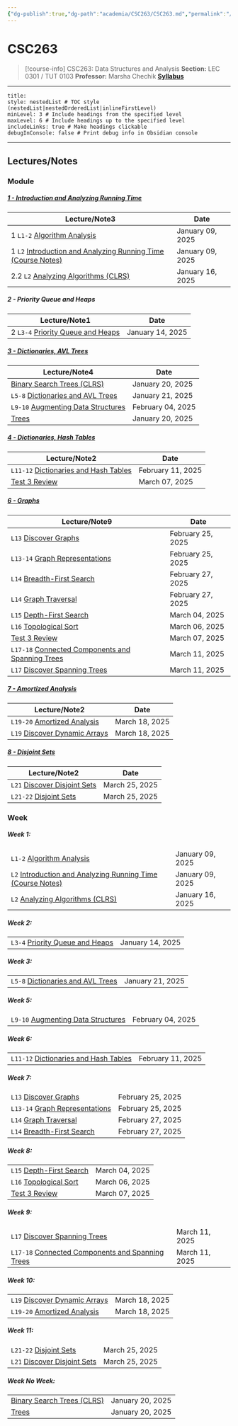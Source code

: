 ```yaml
---
{"dg-publish":true,"dg-path":"academia/CSC263/CSC263.md","permalink":"/academia/csc-263/csc-263/","tags":["course-page","cs","university"],"created":"2024-06-22T19:06:24.000-04:00","updated":"2025-03-04T13:21:16.152-05:00"}
---
```



# CSC263

> [!course-info] CSC263: Data Structures and Analysis
> **Section:** LEC 0301 / TUT 0103
> **Professor:** Marsha Chechik
> **[Syllabus](https://q.utoronto.ca/courses/379913/assignments/syllabus)**

---

```table-of-contents
title:
style: nestedList # TOC style (nestedList|nestedOrderedList|inlineFirstLevel)
minLevel: 3 # Include headings from the specified level
maxLevel: 6 # Include headings up to the specified level
includeLinks: true # Make headings clickable
debugInConsole: false # Print debug info in Obsidian console
```

---

## Lectures/Notes

### Module

<h5><span><a data-tooltip-position="top" aria-label="100 Academia/CSC263/1 Introduction and Analyzing Running Time/1 - Introduction and Analyzing Running Time.md" data-href="100 Academia/CSC263/1 Introduction and Analyzing Running Time/1 - Introduction and Analyzing Running Time.md" href="100 Academia/CSC263/1 Introduction and Analyzing Running Time/1 - Introduction and Analyzing Running Time.md" class="internal-link" target="_blank" rel="noopener nofollow">1 - Introduction and Analyzing Running Time</a></span></h5><div><table class="dataview table-view-table"><thead class="table-view-thead"><tr class="table-view-tr-header"><th class="table-view-th"><span>Lecture/Note</span><span class="dataview small-text">3</span></th><th class="table-view-th"><span>Date</span></th></tr></thead><tbody class="table-view-tbody"><tr><td><span>1		<code>L1-2</code> <a data-tooltip-position="top" aria-label="100 Academia/CSC263/1 Introduction and Analyzing Running Time/Algorithm Analysis.md" data-href="100 Academia/CSC263/1 Introduction and Analyzing Running Time/Algorithm Analysis.md" href="100 Academia/CSC263/1 Introduction and Analyzing Running Time/Algorithm Analysis.md" class="internal-link" target="_blank" rel="noopener nofollow">Algorithm Analysis</a></span></td><td>January 09, 2025</td></tr><tr><td><span>1		<code>L2</code> <a data-tooltip-position="top" aria-label="100 Academia/CSC263/1 Introduction and Analyzing Running Time/Introduction and Analyzing Running Time (Course Notes).md" data-href="100 Academia/CSC263/1 Introduction and Analyzing Running Time/Introduction and Analyzing Running Time (Course Notes).md" href="100 Academia/CSC263/1 Introduction and Analyzing Running Time/Introduction and Analyzing Running Time (Course Notes).md" class="internal-link" target="_blank" rel="noopener nofollow">Introduction and Analyzing Running Time (Course Notes)</a></span></td><td>January 09, 2025</td></tr><tr><td><span>2.2	<code>L2</code> <a data-tooltip-position="top" aria-label="100 Academia/CSC263/1 Introduction and Analyzing Running Time/Analyzing Algorithms (CLRS).md" data-href="100 Academia/CSC263/1 Introduction and Analyzing Running Time/Analyzing Algorithms (CLRS).md" href="100 Academia/CSC263/1 Introduction and Analyzing Running Time/Analyzing Algorithms (CLRS).md" class="internal-link" target="_blank" rel="noopener nofollow">Analyzing Algorithms (CLRS)</a></span></td><td>January 16, 2025</td></tr></tbody></table></div><h5><span>2 - Priority Queue and Heaps</span></h5><div><table class="dataview table-view-table"><thead class="table-view-thead"><tr class="table-view-tr-header"><th class="table-view-th"><span>Lecture/Note</span><span class="dataview small-text">1</span></th><th class="table-view-th"><span>Date</span></th></tr></thead><tbody class="table-view-tbody"><tr><td><span>2		<code>L3-4</code> <a data-tooltip-position="top" aria-label="100 Academia/CSC263/2 Priority Queue and Heaps/Priority Queue and Heaps.md" data-href="100 Academia/CSC263/2 Priority Queue and Heaps/Priority Queue and Heaps.md" href="100 Academia/CSC263/2 Priority Queue and Heaps/Priority Queue and Heaps.md" class="internal-link" target="_blank" rel="noopener nofollow">Priority Queue and Heaps</a></span></td><td>January 14, 2025</td></tr></tbody></table></div><h5><span><a data-tooltip-position="top" aria-label="100 Academia/CSC263/3 Dictionaries, AVL Trees/3 - Dictionaries, AVL Trees.md" data-href="100 Academia/CSC263/3 Dictionaries, AVL Trees/3 - Dictionaries, AVL Trees.md" href="100 Academia/CSC263/3 Dictionaries, AVL Trees/3 - Dictionaries, AVL Trees.md" class="internal-link" target="_blank" rel="noopener nofollow">3 - Dictionaries, AVL Trees</a></span></h5><div><table class="dataview table-view-table"><thead class="table-view-thead"><tr class="table-view-tr-header"><th class="table-view-th"><span>Lecture/Note</span><span class="dataview small-text">4</span></th><th class="table-view-th"><span>Date</span></th></tr></thead><tbody class="table-view-tbody"><tr><td><span><a data-tooltip-position="top" aria-label="100 Academia/CSC263/9 Additional Notes/Binary Search Trees (CLRS).md" data-href="100 Academia/CSC263/9 Additional Notes/Binary Search Trees (CLRS).md" href="100 Academia/CSC263/9 Additional Notes/Binary Search Trees (CLRS).md" class="internal-link" target="_blank" rel="noopener nofollow">Binary Search Trees (CLRS)</a></span></td><td>January 20, 2025</td></tr><tr><td><span><code>L5-8</code> <a data-tooltip-position="top" aria-label="100 Academia/CSC263/3 Dictionaries, AVL Trees/Dictionaries and AVL Trees.md" data-href="100 Academia/CSC263/3 Dictionaries, AVL Trees/Dictionaries and AVL Trees.md" href="100 Academia/CSC263/3 Dictionaries, AVL Trees/Dictionaries and AVL Trees.md" class="internal-link" target="_blank" rel="noopener nofollow">Dictionaries and AVL Trees</a></span></td><td>January 21, 2025</td></tr><tr><td><span><code>L9-10</code> <a data-tooltip-position="top" aria-label="100 Academia/CSC263/3 Dictionaries, AVL Trees/Augmenting Data Structures.md" data-href="100 Academia/CSC263/3 Dictionaries, AVL Trees/Augmenting Data Structures.md" href="100 Academia/CSC263/3 Dictionaries, AVL Trees/Augmenting Data Structures.md" class="internal-link" target="_blank" rel="noopener nofollow">Augmenting Data Structures</a></span></td><td>February 04, 2025</td></tr><tr><td><span><a data-tooltip-position="top" aria-label="100 Academia/CSC263/9 Additional Notes/Trees.md" data-href="100 Academia/CSC263/9 Additional Notes/Trees.md" href="100 Academia/CSC263/9 Additional Notes/Trees.md" class="internal-link" target="_blank" rel="noopener nofollow">Trees</a></span></td><td>January 20, 2025</td></tr></tbody></table></div><h5><span><a data-tooltip-position="top" aria-label="4 - Dictionaries, Hash Tables" data-href="4 - Dictionaries, Hash Tables" href="4 - Dictionaries, Hash Tables" class="internal-link" target="_blank" rel="noopener nofollow">4 - Dictionaries, Hash Tables</a></span></h5><div><table class="dataview table-view-table"><thead class="table-view-thead"><tr class="table-view-tr-header"><th class="table-view-th"><span>Lecture/Note</span><span class="dataview small-text">2</span></th><th class="table-view-th"><span>Date</span></th></tr></thead><tbody class="table-view-tbody"><tr><td><span><code>L11-12</code> <a data-tooltip-position="top" aria-label="100 Academia/CSC263/4 Dictionaries, Hash Tables/Dictionaries and Hash Tables.md" data-href="100 Academia/CSC263/4 Dictionaries, Hash Tables/Dictionaries and Hash Tables.md" href="100 Academia/CSC263/4 Dictionaries, Hash Tables/Dictionaries and Hash Tables.md" class="internal-link" target="_blank" rel="noopener nofollow">Dictionaries and Hash Tables</a></span></td><td>February 11, 2025</td></tr><tr><td><span><a data-tooltip-position="top" aria-label="100 Academia/CSC263/Test 3 Review.md" data-href="100 Academia/CSC263/Test 3 Review.md" href="100 Academia/CSC263/Test 3 Review.md" class="internal-link" target="_blank" rel="noopener nofollow">Test 3 Review</a></span></td><td>March 07, 2025</td></tr></tbody></table></div><h5><span><a data-tooltip-position="top" aria-label="100 Academia/CSC263/6 Graphs/6 - Graphs.md" data-href="100 Academia/CSC263/6 Graphs/6 - Graphs.md" href="100 Academia/CSC263/6 Graphs/6 - Graphs.md" class="internal-link" target="_blank" rel="noopener nofollow">6 - Graphs</a></span></h5><div><table class="dataview table-view-table"><thead class="table-view-thead"><tr class="table-view-tr-header"><th class="table-view-th"><span>Lecture/Note</span><span class="dataview small-text">9</span></th><th class="table-view-th"><span>Date</span></th></tr></thead><tbody class="table-view-tbody"><tr><td><span><code>L13</code> <a data-tooltip-position="top" aria-label="100 Academia/CSC263/6 Graphs/Discover Graphs.md" data-href="100 Academia/CSC263/6 Graphs/Discover Graphs.md" href="100 Academia/CSC263/6 Graphs/Discover Graphs.md" class="internal-link" target="_blank" rel="noopener nofollow">Discover Graphs</a></span></td><td>February 25, 2025</td></tr><tr><td><span><code>L13-14</code> <a data-tooltip-position="top" aria-label="100 Academia/CSC263/6 Graphs/Graph Representations.md" data-href="100 Academia/CSC263/6 Graphs/Graph Representations.md" href="100 Academia/CSC263/6 Graphs/Graph Representations.md" class="internal-link" target="_blank" rel="noopener nofollow">Graph Representations</a></span></td><td>February 25, 2025</td></tr><tr><td><span><code>L14</code> <a data-tooltip-position="top" aria-label="100 Academia/CSC263/6 Graphs/Breadth-First Search.md" data-href="100 Academia/CSC263/6 Graphs/Breadth-First Search.md" href="100 Academia/CSC263/6 Graphs/Breadth-First Search.md" class="internal-link" target="_blank" rel="noopener nofollow">Breadth-First Search</a></span></td><td>February 27, 2025</td></tr><tr><td><span><code>L14</code> <a data-tooltip-position="top" aria-label="100 Academia/CSC263/6 Graphs/Graph Traversal.md" data-href="100 Academia/CSC263/6 Graphs/Graph Traversal.md" href="100 Academia/CSC263/6 Graphs/Graph Traversal.md" class="internal-link" target="_blank" rel="noopener nofollow">Graph Traversal</a></span></td><td>February 27, 2025</td></tr><tr><td><span><code>L15</code> <a data-tooltip-position="top" aria-label="100 Academia/CSC263/6 Graphs/Depth-First Search.md" data-href="100 Academia/CSC263/6 Graphs/Depth-First Search.md" href="100 Academia/CSC263/6 Graphs/Depth-First Search.md" class="internal-link" target="_blank" rel="noopener nofollow">Depth-First Search</a></span></td><td>March 04, 2025</td></tr><tr><td><span><code>L16</code> <a data-tooltip-position="top" aria-label="100 Academia/CSC263/6 Graphs/Topological Sort.md" data-href="100 Academia/CSC263/6 Graphs/Topological Sort.md" href="100 Academia/CSC263/6 Graphs/Topological Sort.md" class="internal-link" target="_blank" rel="noopener nofollow">Topological Sort</a></span></td><td>March 06, 2025</td></tr><tr><td><span><a data-tooltip-position="top" aria-label="100 Academia/CSC263/Test 3 Review.md" data-href="100 Academia/CSC263/Test 3 Review.md" href="100 Academia/CSC263/Test 3 Review.md" class="internal-link" target="_blank" rel="noopener nofollow">Test 3 Review</a></span></td><td>March 07, 2025</td></tr><tr><td><span><code>L17-18</code> <a data-tooltip-position="top" aria-label="100 Academia/CSC263/6 Graphs/Connected Components and Spanning Trees.md" data-href="100 Academia/CSC263/6 Graphs/Connected Components and Spanning Trees.md" href="100 Academia/CSC263/6 Graphs/Connected Components and Spanning Trees.md" class="internal-link" target="_blank" rel="noopener nofollow">Connected Components and Spanning Trees</a></span></td><td>March 11, 2025</td></tr><tr><td><span><code>L17</code> <a data-tooltip-position="top" aria-label="100 Academia/CSC263/6 Graphs/Discover Spanning Trees.md" data-href="100 Academia/CSC263/6 Graphs/Discover Spanning Trees.md" href="100 Academia/CSC263/6 Graphs/Discover Spanning Trees.md" class="internal-link" target="_blank" rel="noopener nofollow">Discover Spanning Trees</a></span></td><td>March 11, 2025</td></tr></tbody></table></div><h5><span><a data-tooltip-position="top" aria-label="7 - Amortized Analysis" data-href="7 - Amortized Analysis" href="7 - Amortized Analysis" class="internal-link" target="_blank" rel="noopener nofollow">7 - Amortized Analysis</a></span></h5><div><table class="dataview table-view-table"><thead class="table-view-thead"><tr class="table-view-tr-header"><th class="table-view-th"><span>Lecture/Note</span><span class="dataview small-text">2</span></th><th class="table-view-th"><span>Date</span></th></tr></thead><tbody class="table-view-tbody"><tr><td><span><code>L19-20</code> <a data-tooltip-position="top" aria-label="100 Academia/CSC263/7 Amortized Analysis/Amortized Analysis.md" data-href="100 Academia/CSC263/7 Amortized Analysis/Amortized Analysis.md" href="100 Academia/CSC263/7 Amortized Analysis/Amortized Analysis.md" class="internal-link" target="_blank" rel="noopener nofollow">Amortized Analysis</a></span></td><td>March 18, 2025</td></tr><tr><td><span><code>L19</code> <a data-tooltip-position="top" aria-label="100 Academia/CSC263/7 Amortized Analysis/Discover Dynamic Arrays.md" data-href="100 Academia/CSC263/7 Amortized Analysis/Discover Dynamic Arrays.md" href="100 Academia/CSC263/7 Amortized Analysis/Discover Dynamic Arrays.md" class="internal-link" target="_blank" rel="noopener nofollow">Discover Dynamic Arrays</a></span></td><td>March 18, 2025</td></tr></tbody></table></div><h5><span><a data-tooltip-position="top" aria-label="8 - Disjoint Sets" data-href="8 - Disjoint Sets" href="8 - Disjoint Sets" class="internal-link" target="_blank" rel="noopener nofollow">8 - Disjoint Sets</a></span></h5><div><table class="dataview table-view-table"><thead class="table-view-thead"><tr class="table-view-tr-header"><th class="table-view-th"><span>Lecture/Note</span><span class="dataview small-text">2</span></th><th class="table-view-th"><span>Date</span></th></tr></thead><tbody class="table-view-tbody"><tr><td><span><code>L21</code> <a data-tooltip-position="top" aria-label="100 Academia/CSC263/8 Disjoint Sets/Discover Disjoint Sets.md" data-href="100 Academia/CSC263/8 Disjoint Sets/Discover Disjoint Sets.md" href="100 Academia/CSC263/8 Disjoint Sets/Discover Disjoint Sets.md" class="internal-link" target="_blank" rel="noopener nofollow">Discover Disjoint Sets</a></span></td><td>March 25, 2025</td></tr><tr><td><span><code>L21-22</code> <a data-tooltip-position="top" aria-label="100 Academia/CSC263/8 Disjoint Sets/Disjoint Sets.md" data-href="100 Academia/CSC263/8 Disjoint Sets/Disjoint Sets.md" href="100 Academia/CSC263/8 Disjoint Sets/Disjoint Sets.md" class="internal-link" target="_blank" rel="noopener nofollow">Disjoint Sets</a></span></td><td>March 25, 2025</td></tr></tbody></table></div>

### Week

<h5><span>Week 1:</span></h5><div><table class="dataview table-view-table"><thead class="table-view-thead"><tr class="table-view-tr-header"></tr></thead><tbody class="table-view-tbody"><tr><td><span><code>L1-2</code> <a data-tooltip-position="top" aria-label="100 Academia/CSC263/1 Introduction and Analyzing Running Time/Algorithm Analysis.md" data-href="100 Academia/CSC263/1 Introduction and Analyzing Running Time/Algorithm Analysis.md" href="100 Academia/CSC263/1 Introduction and Analyzing Running Time/Algorithm Analysis.md" class="internal-link" target="_blank" rel="noopener nofollow">Algorithm Analysis</a></span></td><td>January 09, 2025</td></tr><tr><td><span><code>L2</code> <a data-tooltip-position="top" aria-label="100 Academia/CSC263/1 Introduction and Analyzing Running Time/Introduction and Analyzing Running Time (Course Notes).md" data-href="100 Academia/CSC263/1 Introduction and Analyzing Running Time/Introduction and Analyzing Running Time (Course Notes).md" href="100 Academia/CSC263/1 Introduction and Analyzing Running Time/Introduction and Analyzing Running Time (Course Notes).md" class="internal-link" target="_blank" rel="noopener nofollow">Introduction and Analyzing Running Time (Course Notes)</a></span></td><td>January 09, 2025</td></tr><tr><td><span><code>L2</code> <a data-tooltip-position="top" aria-label="100 Academia/CSC263/1 Introduction and Analyzing Running Time/Analyzing Algorithms (CLRS).md" data-href="100 Academia/CSC263/1 Introduction and Analyzing Running Time/Analyzing Algorithms (CLRS).md" href="100 Academia/CSC263/1 Introduction and Analyzing Running Time/Analyzing Algorithms (CLRS).md" class="internal-link" target="_blank" rel="noopener nofollow">Analyzing Algorithms (CLRS)</a></span></td><td>January 16, 2025</td></tr></tbody></table></div><h5><span>Week 2:</span></h5><div><table class="dataview table-view-table"><thead class="table-view-thead"><tr class="table-view-tr-header"></tr></thead><tbody class="table-view-tbody"><tr><td><span><code>L3-4</code> <a data-tooltip-position="top" aria-label="100 Academia/CSC263/2 Priority Queue and Heaps/Priority Queue and Heaps.md" data-href="100 Academia/CSC263/2 Priority Queue and Heaps/Priority Queue and Heaps.md" href="100 Academia/CSC263/2 Priority Queue and Heaps/Priority Queue and Heaps.md" class="internal-link" target="_blank" rel="noopener nofollow">Priority Queue and Heaps</a></span></td><td>January 14, 2025</td></tr></tbody></table></div><h5><span>Week 3:</span></h5><div><table class="dataview table-view-table"><thead class="table-view-thead"><tr class="table-view-tr-header"></tr></thead><tbody class="table-view-tbody"><tr><td><span><code>L5-8</code> <a data-tooltip-position="top" aria-label="100 Academia/CSC263/3 Dictionaries, AVL Trees/Dictionaries and AVL Trees.md" data-href="100 Academia/CSC263/3 Dictionaries, AVL Trees/Dictionaries and AVL Trees.md" href="100 Academia/CSC263/3 Dictionaries, AVL Trees/Dictionaries and AVL Trees.md" class="internal-link" target="_blank" rel="noopener nofollow">Dictionaries and AVL Trees</a></span></td><td>January 21, 2025</td></tr></tbody></table></div><h5><span>Week 5:</span></h5><div><table class="dataview table-view-table"><thead class="table-view-thead"><tr class="table-view-tr-header"></tr></thead><tbody class="table-view-tbody"><tr><td><span><code>L9-10</code> <a data-tooltip-position="top" aria-label="100 Academia/CSC263/3 Dictionaries, AVL Trees/Augmenting Data Structures.md" data-href="100 Academia/CSC263/3 Dictionaries, AVL Trees/Augmenting Data Structures.md" href="100 Academia/CSC263/3 Dictionaries, AVL Trees/Augmenting Data Structures.md" class="internal-link" target="_blank" rel="noopener nofollow">Augmenting Data Structures</a></span></td><td>February 04, 2025</td></tr></tbody></table></div><h5><span>Week 6:</span></h5><div><table class="dataview table-view-table"><thead class="table-view-thead"><tr class="table-view-tr-header"></tr></thead><tbody class="table-view-tbody"><tr><td><span><code>L11-12</code> <a data-tooltip-position="top" aria-label="100 Academia/CSC263/4 Dictionaries, Hash Tables/Dictionaries and Hash Tables.md" data-href="100 Academia/CSC263/4 Dictionaries, Hash Tables/Dictionaries and Hash Tables.md" href="100 Academia/CSC263/4 Dictionaries, Hash Tables/Dictionaries and Hash Tables.md" class="internal-link" target="_blank" rel="noopener nofollow">Dictionaries and Hash Tables</a></span></td><td>February 11, 2025</td></tr></tbody></table></div><h5><span>Week 7:</span></h5><div><table class="dataview table-view-table"><thead class="table-view-thead"><tr class="table-view-tr-header"></tr></thead><tbody class="table-view-tbody"><tr><td><span><code>L13</code> <a data-tooltip-position="top" aria-label="100 Academia/CSC263/6 Graphs/Discover Graphs.md" data-href="100 Academia/CSC263/6 Graphs/Discover Graphs.md" href="100 Academia/CSC263/6 Graphs/Discover Graphs.md" class="internal-link" target="_blank" rel="noopener nofollow">Discover Graphs</a></span></td><td>February 25, 2025</td></tr><tr><td><span><code>L13-14</code> <a data-tooltip-position="top" aria-label="100 Academia/CSC263/6 Graphs/Graph Representations.md" data-href="100 Academia/CSC263/6 Graphs/Graph Representations.md" href="100 Academia/CSC263/6 Graphs/Graph Representations.md" class="internal-link" target="_blank" rel="noopener nofollow">Graph Representations</a></span></td><td>February 25, 2025</td></tr><tr><td><span><code>L14</code> <a data-tooltip-position="top" aria-label="100 Academia/CSC263/6 Graphs/Graph Traversal.md" data-href="100 Academia/CSC263/6 Graphs/Graph Traversal.md" href="100 Academia/CSC263/6 Graphs/Graph Traversal.md" class="internal-link" target="_blank" rel="noopener nofollow">Graph Traversal</a></span></td><td>February 27, 2025</td></tr><tr><td><span><code>L14</code> <a data-tooltip-position="top" aria-label="100 Academia/CSC263/6 Graphs/Breadth-First Search.md" data-href="100 Academia/CSC263/6 Graphs/Breadth-First Search.md" href="100 Academia/CSC263/6 Graphs/Breadth-First Search.md" class="internal-link" target="_blank" rel="noopener nofollow">Breadth-First Search</a></span></td><td>February 27, 2025</td></tr></tbody></table></div><h5><span>Week 8:</span></h5><div><table class="dataview table-view-table"><thead class="table-view-thead"><tr class="table-view-tr-header"></tr></thead><tbody class="table-view-tbody"><tr><td><span><code>L15</code> <a data-tooltip-position="top" aria-label="100 Academia/CSC263/6 Graphs/Depth-First Search.md" data-href="100 Academia/CSC263/6 Graphs/Depth-First Search.md" href="100 Academia/CSC263/6 Graphs/Depth-First Search.md" class="internal-link" target="_blank" rel="noopener nofollow">Depth-First Search</a></span></td><td>March 04, 2025</td></tr><tr><td><span><code>L16</code> <a data-tooltip-position="top" aria-label="100 Academia/CSC263/6 Graphs/Topological Sort.md" data-href="100 Academia/CSC263/6 Graphs/Topological Sort.md" href="100 Academia/CSC263/6 Graphs/Topological Sort.md" class="internal-link" target="_blank" rel="noopener nofollow">Topological Sort</a></span></td><td>March 06, 2025</td></tr><tr><td><span><a data-tooltip-position="top" aria-label="100 Academia/CSC263/Test 3 Review.md" data-href="100 Academia/CSC263/Test 3 Review.md" href="100 Academia/CSC263/Test 3 Review.md" class="internal-link" target="_blank" rel="noopener nofollow">Test 3 Review</a></span></td><td>March 07, 2025</td></tr></tbody></table></div><h5><span>Week 9:</span></h5><div><table class="dataview table-view-table"><thead class="table-view-thead"><tr class="table-view-tr-header"></tr></thead><tbody class="table-view-tbody"><tr><td><span><code>L17</code> <a data-tooltip-position="top" aria-label="100 Academia/CSC263/6 Graphs/Discover Spanning Trees.md" data-href="100 Academia/CSC263/6 Graphs/Discover Spanning Trees.md" href="100 Academia/CSC263/6 Graphs/Discover Spanning Trees.md" class="internal-link" target="_blank" rel="noopener nofollow">Discover Spanning Trees</a></span></td><td>March 11, 2025</td></tr><tr><td><span><code>L17-18</code> <a data-tooltip-position="top" aria-label="100 Academia/CSC263/6 Graphs/Connected Components and Spanning Trees.md" data-href="100 Academia/CSC263/6 Graphs/Connected Components and Spanning Trees.md" href="100 Academia/CSC263/6 Graphs/Connected Components and Spanning Trees.md" class="internal-link" target="_blank" rel="noopener nofollow">Connected Components and Spanning Trees</a></span></td><td>March 11, 2025</td></tr></tbody></table></div><h5><span>Week 10:</span></h5><div><table class="dataview table-view-table"><thead class="table-view-thead"><tr class="table-view-tr-header"></tr></thead><tbody class="table-view-tbody"><tr><td><span><code>L19</code> <a data-tooltip-position="top" aria-label="100 Academia/CSC263/7 Amortized Analysis/Discover Dynamic Arrays.md" data-href="100 Academia/CSC263/7 Amortized Analysis/Discover Dynamic Arrays.md" href="100 Academia/CSC263/7 Amortized Analysis/Discover Dynamic Arrays.md" class="internal-link" target="_blank" rel="noopener nofollow">Discover Dynamic Arrays</a></span></td><td>March 18, 2025</td></tr><tr><td><span><code>L19-20</code> <a data-tooltip-position="top" aria-label="100 Academia/CSC263/7 Amortized Analysis/Amortized Analysis.md" data-href="100 Academia/CSC263/7 Amortized Analysis/Amortized Analysis.md" href="100 Academia/CSC263/7 Amortized Analysis/Amortized Analysis.md" class="internal-link" target="_blank" rel="noopener nofollow">Amortized Analysis</a></span></td><td>March 18, 2025</td></tr></tbody></table></div><h5><span>Week 11:</span></h5><div><table class="dataview table-view-table"><thead class="table-view-thead"><tr class="table-view-tr-header"></tr></thead><tbody class="table-view-tbody"><tr><td><span><code>L21-22</code> <a data-tooltip-position="top" aria-label="100 Academia/CSC263/8 Disjoint Sets/Disjoint Sets.md" data-href="100 Academia/CSC263/8 Disjoint Sets/Disjoint Sets.md" href="100 Academia/CSC263/8 Disjoint Sets/Disjoint Sets.md" class="internal-link" target="_blank" rel="noopener nofollow">Disjoint Sets</a></span></td><td>March 25, 2025</td></tr><tr><td><span><code>L21</code> <a data-tooltip-position="top" aria-label="100 Academia/CSC263/8 Disjoint Sets/Discover Disjoint Sets.md" data-href="100 Academia/CSC263/8 Disjoint Sets/Discover Disjoint Sets.md" href="100 Academia/CSC263/8 Disjoint Sets/Discover Disjoint Sets.md" class="internal-link" target="_blank" rel="noopener nofollow">Discover Disjoint Sets</a></span></td><td>March 25, 2025</td></tr></tbody></table></div><h5><span>Week No Week:</span></h5><div><table class="dataview table-view-table"><thead class="table-view-thead"><tr class="table-view-tr-header"></tr></thead><tbody class="table-view-tbody"><tr><td><span><a data-tooltip-position="top" aria-label="100 Academia/CSC263/9 Additional Notes/Binary Search Trees (CLRS).md" data-href="100 Academia/CSC263/9 Additional Notes/Binary Search Trees (CLRS).md" href="100 Academia/CSC263/9 Additional Notes/Binary Search Trees (CLRS).md" class="internal-link" target="_blank" rel="noopener nofollow">Binary Search Trees (CLRS)</a></span></td><td>January 20, 2025</td></tr><tr><td><span><a data-tooltip-position="top" aria-label="100 Academia/CSC263/9 Additional Notes/Trees.md" data-href="100 Academia/CSC263/9 Additional Notes/Trees.md" href="100 Academia/CSC263/9 Additional Notes/Trees.md" class="internal-link" target="_blank" rel="noopener nofollow">Trees</a></span></td><td>January 20, 2025</td></tr></tbody></table></div>
